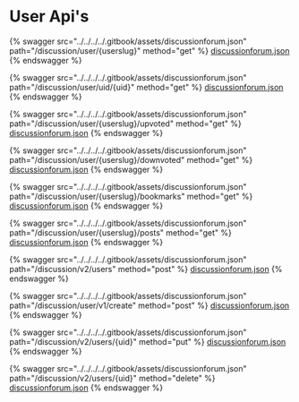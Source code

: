 # User Api's

{% swagger src="../../../../.gitbook/assets/discussionforum.json" path="/discussion/user/{userslug}" method="get" %}
[discussionforum.json](../../../../.gitbook/assets/discussionforum.json)
{% endswagger %}

{% swagger src="../../../../.gitbook/assets/discussionforum.json" path="/discussion/user/uid/{uid}" method="get" %}
[discussionforum.json](../../../../.gitbook/assets/discussionforum.json)
{% endswagger %}

{% swagger src="../../../../.gitbook/assets/discussionforum.json" path="/discussion/user/{userslug}/upvoted" method="get" %}
[discussionforum.json](../../../../.gitbook/assets/discussionforum.json)
{% endswagger %}

{% swagger src="../../../../.gitbook/assets/discussionforum.json" path="/discussion/user/{userslug}/downvoted" method="get" %}
[discussionforum.json](../../../../.gitbook/assets/discussionforum.json)
{% endswagger %}

{% swagger src="../../../../.gitbook/assets/discussionforum.json" path="/discussion/user/{userslug}/bookmarks" method="get" %}
[discussionforum.json](../../../../.gitbook/assets/discussionforum.json)
{% endswagger %}

{% swagger src="../../../../.gitbook/assets/discussionforum.json" path="/discussion/user/{userslug}/posts" method="get" %}
[discussionforum.json](../../../../.gitbook/assets/discussionforum.json)
{% endswagger %}

{% swagger src="../../../../.gitbook/assets/discussionforum.json" path="/discussion/v2/users" method="post" %}
[discussionforum.json](../../../../.gitbook/assets/discussionforum.json)
{% endswagger %}

{% swagger src="../../../../.gitbook/assets/discussionforum.json" path="/discussion/user/v1/create" method="post" %}
[discussionforum.json](../../../../.gitbook/assets/discussionforum.json)
{% endswagger %}

{% swagger src="../../../../.gitbook/assets/discussionforum.json" path="/discussion/v2/users/{uid}" method="put" %}
[discussionforum.json](../../../../.gitbook/assets/discussionforum.json)
{% endswagger %}

{% swagger src="../../../../.gitbook/assets/discussionforum.json" path="/discussion/v2/users/{uid}" method="delete" %}
[discussionforum.json](../../../../.gitbook/assets/discussionforum.json)
{% endswagger %}
